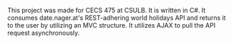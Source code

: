 This project was made for CECS 475 at CSULB. It is written in C#. It consumes date.nager.at's REST-adhering world holidays API and returns it to the user by utilizing an MVC structure. It utilizes AJAX to pull the API request asynchronously.
